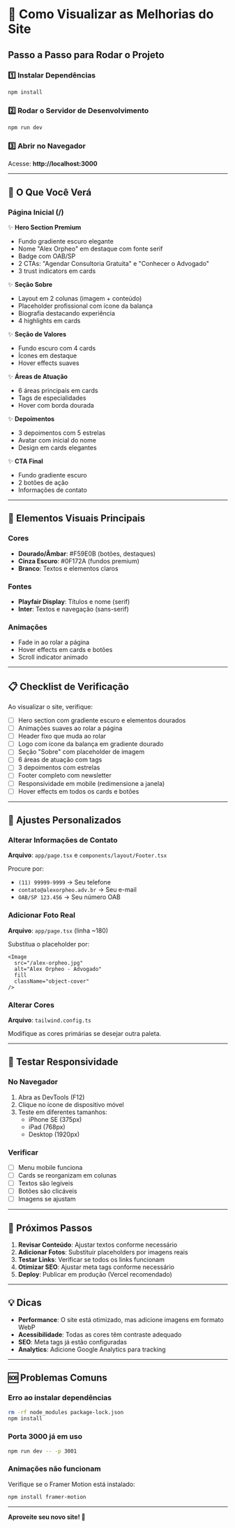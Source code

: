 # 🚀 Como Visualizar as Melhorias do Site

## Passo a Passo para Rodar o Projeto

### 1️⃣ Instalar Dependências
```bash
npm install
```

### 2️⃣ Rodar o Servidor de Desenvolvimento
```bash
npm run dev
```

### 3️⃣ Abrir no Navegador
Acesse: **http://localhost:3000**

---

## 📱 O Que Você Verá

### Página Inicial (/)
✨ **Hero Section Premium**
- Fundo gradiente escuro elegante
- Nome "Alex Orpheo" em destaque com fonte serif
- Badge com OAB/SP
- 2 CTAs: "Agendar Consultoria Gratuita" e "Conhecer o Advogado"
- 3 trust indicators em cards

✨ **Seção Sobre**
- Layout em 2 colunas (imagem + conteúdo)
- Placeholder profissional com ícone da balança
- Biografia destacando experiência
- 4 highlights em cards

✨ **Seção de Valores**
- Fundo escuro com 4 cards
- Ícones em destaque
- Hover effects suaves

✨ **Áreas de Atuação**
- 6 áreas principais em cards
- Tags de especialidades
- Hover com borda dourada

✨ **Depoimentos**
- 3 depoimentos com 5 estrelas
- Avatar com inicial do nome
- Design em cards elegantes

✨ **CTA Final**
- Fundo gradiente escuro
- 2 botões de ação
- Informações de contato

---

## 🎨 Elementos Visuais Principais

### Cores
- **Dourado/Âmbar**: #F59E0B (botões, destaques)
- **Cinza Escuro**: #0F172A (fundos premium)
- **Branco**: Textos e elementos claros

### Fontes
- **Playfair Display**: Títulos e nome (serif)
- **Inter**: Textos e navegação (sans-serif)

### Animações
- Fade in ao rolar a página
- Hover effects em cards e botões
- Scroll indicator animado

---

## 📋 Checklist de Verificação

Ao visualizar o site, verifique:

- [ ] Hero section com gradiente escuro e elementos dourados
- [ ] Animações suaves ao rolar a página
- [ ] Header fixo que muda ao rolar
- [ ] Logo com ícone da balança em gradiente dourado
- [ ] Seção "Sobre" com placeholder de imagem
- [ ] 6 áreas de atuação com tags
- [ ] 3 depoimentos com estrelas
- [ ] Footer completo com newsletter
- [ ] Responsividade em mobile (redimensione a janela)
- [ ] Hover effects em todos os cards e botões

---

## 🔧 Ajustes Personalizados

### Alterar Informações de Contato

**Arquivo**: `app/page.tsx` e `components/layout/Footer.tsx`

Procure por:
- `(11) 99999-9999` → Seu telefone
- `contato@alexorpheo.adv.br` → Seu e-mail
- `OAB/SP 123.456` → Seu número OAB

### Adicionar Foto Real

**Arquivo**: `app/page.tsx` (linha ~180)

Substitua o placeholder por:
```tsx
<Image
  src="/alex-orpheo.jpg"
  alt="Alex Orpheo - Advogado"
  fill
  className="object-cover"
/>
```

### Alterar Cores

**Arquivo**: `tailwind.config.ts`

Modifique as cores primárias se desejar outra paleta.

---

## 📱 Testar Responsividade

### No Navegador
1. Abra as DevTools (F12)
2. Clique no ícone de dispositivo móvel
3. Teste em diferentes tamanhos:
   - iPhone SE (375px)
   - iPad (768px)
   - Desktop (1920px)

### Verificar
- [ ] Menu mobile funciona
- [ ] Cards se reorganizam em colunas
- [ ] Textos são legíveis
- [ ] Botões são clicáveis
- [ ] Imagens se ajustam

---

## 🎯 Próximos Passos

1. **Revisar Conteúdo**: Ajustar textos conforme necessário
2. **Adicionar Fotos**: Substituir placeholders por imagens reais
3. **Testar Links**: Verificar se todos os links funcionam
4. **Otimizar SEO**: Ajustar meta tags conforme necessário
5. **Deploy**: Publicar em produção (Vercel recomendado)

---

## 💡 Dicas

- **Performance**: O site está otimizado, mas adicione imagens em formato WebP
- **Acessibilidade**: Todas as cores têm contraste adequado
- **SEO**: Meta tags já estão configuradas
- **Analytics**: Adicione Google Analytics para tracking

---

## 🆘 Problemas Comuns

### Erro ao instalar dependências
```bash
rm -rf node_modules package-lock.json
npm install
```

### Porta 3000 já em uso
```bash
npm run dev -- -p 3001
```

### Animações não funcionam
Verifique se o Framer Motion está instalado:
```bash
npm install framer-motion
```

---

**Aproveite seu novo site! 🎉**

